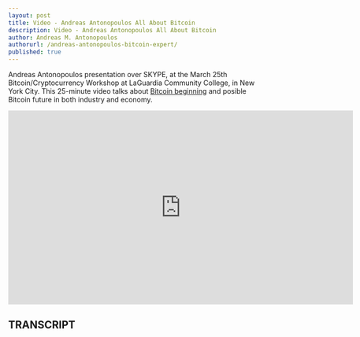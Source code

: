 ```yaml
---
layout: post
title: Video - Andreas Antonopoulos All About Bitcoin
description: Video - Andreas Antonopoulos All About Bitcoin
author: Andreas M. Antonopoulos
authorurl: /andreas-antonopoulos-bitcoin-expert/
published: true
---
```


<p>Andreas Antonopoulos presentation over SKYPE, at the March 25th Bitcoin/Cryptocurrency Workshop at LaGuardia Community College, in New York City. This 25-minute video talks about <a href="/how-to-mine-bitcoins/">Bitcoin beginning</a> and posible Bitcoin future in both industry and economy.</p>

<center><iframe width="700" height="394" src="https://www.youtube.com/embed/frM06S-r4wQ?list=PLPQwGV1aLnTthcG265_FYSaV24hFScvC0" frameborder="0" allowfullscreen></iframe></center>

<h2>TRANSCRIPT</h2>
